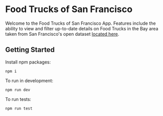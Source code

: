 # Food Trucks of San Francisco

Welcome to the Food Trucks of San Francisco App. Features include the ability to view and filter up-to-date details on Food Trucks in the Bay area taken from San Francisco's open dataset [located here](https://data.sfgov.org/Economy-and-Community/Mobile-Food-Facility-Permit/rqzj-sfat/data).

## Getting Started

Install npm packages:

`npm i`

To run in development:

`npm run dev`

To run tests:

`npm run test`

